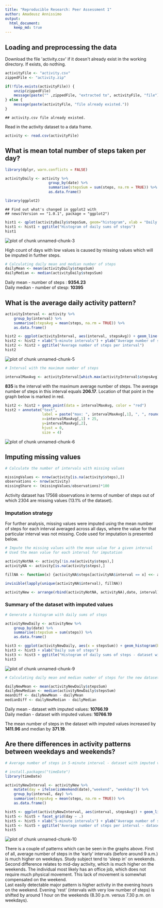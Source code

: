 ```yaml
---
title: "Reproducible Research: Peer Assessment 1"
author: Amadeusz Annissimo
output: 
  html_document:
    keep_md: true
---
```



## Loading and preprocessing the data


Download the file 'activity.csv' if it doesn't already exist in the working directory. If exists, do nothing.

```r
activityFile <- "activity.csv"
zippedFile <- "activity.zip"

if(!file.exists(activityFile)) {
    unzip(zippedFile)
    message(paste("" ,zippedFile, "extracted to", activityFile, "file"))
} else {
    message(paste(activityFile, "file already existed."))   
}
```

```
## activity.csv file already existed.
```
Read in the activity dataset to a data frame.

```r
activity <- read.csv(activityFile)
```

## What is mean total number of steps taken per day?


```r
library(dplyr, warn.conflicts = FALSE)

activityDaily <- activity %>%
                    group_by(date) %>% 
                    summarise(stepsSum = sum(steps, na.rm = TRUE)) %>% 
                    as.data.frame()

library(ggplot2)
```

```
## Find out what's changed in ggplot2 with
## news(Version == "1.0.1", package = "ggplot2")
```

```r
hist1 <- qplot(activityDaily$stepsSum, geom="histogram", xlab = "Daily sum of steps", binwidth=diff(range(activityDaily$stepsSum))/30) 
hist1 <- hist1 + ggtitle("Histogram of daily sums of steps")
hist1
```

![plot of chunk unnamed-chunk-3](figure/unnamed-chunk-3-1.png) 

High count of days with low values is caused by missing values which will be imputed in further steps.


```r
# Calculating daily mean and median number of steps
dailyMean <- mean(activityDaily$stepsSum)
dailyMedian <- median(activityDaily$stepsSum)
```

Daily mean - number of steps : **9354.23**  
Daily median - number of stesp: **10395**

## What is the average daily activity pattern?


```r
activityInterval <- activity %>%
    group_by(interval) %>% 
    summarise(stepsAvg = mean(steps, na.rm = TRUE)) %>% 
    as.data.frame()

hist2 <- ggplot(activityInterval, aes(interval, stepsAvg)) + geom_line() 
hist2 <- hist2 + xlab("5-minute intervals") + ylab("Average number of steps")
hist2 <- hist2 + ggtitle("Average number of steps per interval")
hist2
```

![plot of chunk unnamed-chunk-5](figure/unnamed-chunk-5-1.png) 

```r
# Interval with the maximum number of steps

intervalMaxAvg <- activityInterval[which.max(activityInterval$stepsAvg),]
```
**835** is the interval with the maximum average number of steps. The average number of steps in this interval equals **206.17**. Location of that point in the graph below is marked in red.

```r
hist2 <- hist2 + geom_point(data = intervalMaxAvg, color = "red")
hist2 + annotate("text",
                 label = paste("max: ", intervalMaxAvg[,1], ", ", round(intervalMaxAvg[,2], digits = 2), sep = ""),
                 x=intervalMaxAvg[,1] + 25,
                 y=intervalMaxAvg[,2],
                 hjust = 0,
                 size = 4)
```

![plot of chunk unnamed-chunk-6](figure/unnamed-chunk-6-1.png) 

## Imputing missing values


```r
# Calculate the number of intervals with missing values

missingValues <- nrow(activity[is.na(activity$steps),])
observations <- nrow(activity)
missingShare <- (missingValues/observations)*100
```
Activity dataset has 17568 observations in terms of number of steps out of which 2304 are missing values (13.1% of the dataset).

### Imputation strategy

For further analysis, missing values were imputed using the mean number of steps for each interval averaged across all days, where the value for that particular interval was not missing. Code used for imputation is presented below.

```r
# Impute the missing values with the mean value for a given interval
# Used the mean value for each interval for imputation

activityNotNA <- activity[!is.na(activity$steps),]
activityNA <- activity[is.na(activity$steps),]

fillNA <- function(x) {activityNA$steps[activityNA$interval == x] <<- activityInterval$stepsAvg[activityInterval$interval == x]}

invisible(lapply(unique(activityNA$interval), fillNA))

activityNew <- arrange(rbind(activityNotNA, activityNA),date, interval)
```
### Summary of the dataset with imputed values

```r
# Generate a histogram with daily sums of steps

activityNewDaily <- activityNew %>%
    group_by(date) %>% 
    summarise(stepsSum = sum(steps)) %>% 
    as.data.frame()

hist3 <- ggplot(activityNewDaily, aes(x = stepsSum)) + geom_histogram(binwidth=diff(range(activityNewDaily$stepsSum))/30)
hist3 <- hist3 + xlab("Daily sum of steps") 
hist3 <- hist3 + ggtitle("Histogram of daily sums of steps - dataset with imputed values")
hist3
```

![plot of chunk unnamed-chunk-9](figure/unnamed-chunk-9-1.png) 

```r
# Calculating daily mean and median number of steps for the new dataset

dailyNewMean <- mean(activityNewDaily$stepsSum)
dailyNewMedian <- median(activityNewDaily$stepsSum)
meanDiff <- dailyNewMean - dailyMean
medianDiff <- dailyNewMedian - dailyMedian
```

Daily mean - dataset with imputed values: **10766.19**  
Daily median - dataset with imputed values: **10766.19**

The mean number of steps in the dataset with imputed values increased by **1411.96** and median by **371.19**.

## Are there differences in activity patterns between weekdays and weekends?


```r
# Average number of steps in 5-minute interval - dataset with imputed values

# install.packages("timeDate")
library(timeDate)

activityNewInterval <- activityNew %>%
    mutate(day = ifelse(isWeekend(date),"weekend", "weekday")) %>%
    group_by(interval, day) %>% 
    summarise(stepsAvg = mean(steps, na.rm = TRUE)) %>% 
    as.data.frame()

hist5 <- ggplot(activityNewInterval, aes(interval, stepsAvg)) + geom_line()
hist5 <- hist5 + facet_grid(day ~ .)
hist5 <- hist5 + xlab("5-minute intervals") + ylab("Average number of steps")
hist5 <- hist5 + ggtitle("Average number of steps per interval - dataset with imputed values")
hist5
```

![plot of chunk unnamed-chunk-10](figure/unnamed-chunk-10-1.png) 

There is a couple of patterns which can be seen in the graphs above. First of all, average number of steps in the 'early' intervals (before around 9 a.m.) is much higher on weekdays. Study subject tend to 'sleep in' on weekends.  
Second difference relates to mid-day activity, which is much higher on the weekends. The individual most likely has an office job, which does not require much physical movement. This lack of movement is somewhat compensated on the weekend.  
Last easily detectable major pattern is higher activity in the evening hours on the weekend. Evening 'rest' (intervals with very low number of steps) is shifted by around 1 hour on the weekends (8.30 p.m. versus 7.30 p.m. on weekdays).
